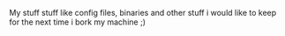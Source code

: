 My stuff stuff like config files, binaries and other stuff i would like to keep for the next time i bork my machine ;)
